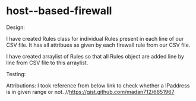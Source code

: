 # host--based-firewall


Design:

I have created Rules class for individual Rules present in each line of our CSV file.
It has all attribues as given by each firewall rule from our CSV file.

I have created arraylist of Rules so that all Rules object are added line by line from CSV file to this arraylist.


Testing:









Attributions:
I took reference from below link to check whether a IPaddress is in given range or not.
//https://gist.github.com/madan712/6651967

